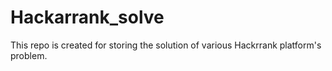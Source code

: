 # Hackarrank_solve
This repo is created for storing the solution of various Hackrrank platform's problem.
